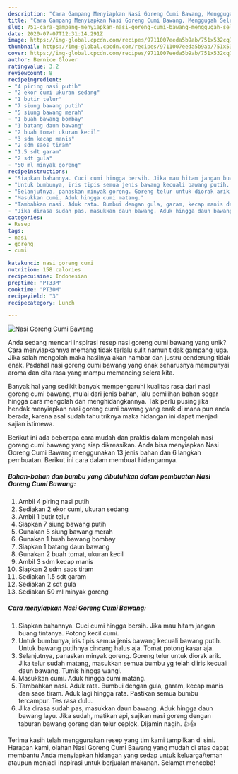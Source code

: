 ```yaml
---
description: "Cara Gampang Menyiapkan Nasi Goreng Cumi Bawang, Menggugah Selera"
title: "Cara Gampang Menyiapkan Nasi Goreng Cumi Bawang, Menggugah Selera"
slug: 751-cara-gampang-menyiapkan-nasi-goreng-cumi-bawang-menggugah-selera
date: 2020-07-07T12:31:14.291Z
image: https://img-global.cpcdn.com/recipes/9711007eeda5b9ab/751x532cq70/nasi-goreng-cumi-bawang-foto-resep-utama.jpg
thumbnail: https://img-global.cpcdn.com/recipes/9711007eeda5b9ab/751x532cq70/nasi-goreng-cumi-bawang-foto-resep-utama.jpg
cover: https://img-global.cpcdn.com/recipes/9711007eeda5b9ab/751x532cq70/nasi-goreng-cumi-bawang-foto-resep-utama.jpg
author: Bernice Glover
ratingvalue: 3.2
reviewcount: 8
recipeingredient:
- "4 piring nasi putih"
- "2 ekor cumi ukuran sedang"
- "1 butir telur"
- "7 siung bawang putih"
- "5 siung bawang merah"
- "1 buah bawang bombay"
- "1 batang daun bawang"
- "2 buah tomat ukuran kecil"
- "3 sdm kecap manis"
- "2 sdm saos tiram"
- "1.5 sdt garam"
- "2 sdt gula"
- "50 ml minyak goreng"
recipeinstructions:
- "Siapkan bahannya. Cuci cumi hingga bersih. Jika mau hitam jangan buang tintanya. Potong kecil cumi."
- "Untuk bumbunya, iris tipis semua jenis bawang kecuali bawang putih. Untuk bawang putihnya cincang halus aja. Tomat potong kasar aja."
- "Selanjutnya, panaskan minyak goreng. Goreng telur untuk diorak arik. Jika telur sudah matang, masukkan semua bumbu yg telah diiris kecuali daun bawang. Tumis hingga wangi."
- "Masukkan cumi. Aduk hingga cumi matang."
- "Tambahkan nasi. Aduk rata. Bumbui dengan gula, garam, kecap manis dan saos tiram. Aduk lagi hingga rata. Pastikan semua bumbu tercampur. Tes rasa dulu."
- "Jika dirasa sudah pas, masukkan daun bawang. Aduk hingga daun bawang layu. Jika sudah, matikan api, sajikan nasi goreng dengan taburan bawang goreng dan telur ceplok. Dijamin nagih. 👍👍"
categories:
- Resep
tags:
- nasi
- goreng
- cumi

katakunci: nasi goreng cumi 
nutrition: 158 calories
recipecuisine: Indonesian
preptime: "PT33M"
cooktime: "PT30M"
recipeyield: "3"
recipecategory: Lunch

---
```



![Nasi Goreng Cumi Bawang](https://img-global.cpcdn.com/recipes/9711007eeda5b9ab/751x532cq70/nasi-goreng-cumi-bawang-foto-resep-utama.jpg)

Anda sedang mencari inspirasi resep nasi goreng cumi bawang yang unik? Cara menyiapkannya memang tidak terlalu sulit namun tidak gampang juga. Jika salah mengolah maka hasilnya akan hambar dan justru cenderung tidak enak. Padahal nasi goreng cumi bawang yang enak seharusnya mempunyai aroma dan cita rasa yang mampu memancing selera kita.



Banyak hal yang sedikit banyak mempengaruhi kualitas rasa dari nasi goreng cumi bawang, mulai dari jenis bahan, lalu pemilihan bahan segar hingga cara mengolah dan menghidangkannya. Tak perlu pusing jika hendak menyiapkan nasi goreng cumi bawang yang enak di mana pun anda berada, karena asal sudah tahu triknya maka hidangan ini dapat menjadi sajian istimewa.


Berikut ini ada beberapa cara mudah dan praktis dalam mengolah nasi goreng cumi bawang yang siap dikreasikan. Anda bisa menyiapkan Nasi Goreng Cumi Bawang menggunakan 13 jenis bahan dan 6 langkah pembuatan. Berikut ini cara dalam membuat hidangannya.

<!--inarticleads1-->

##### Bahan-bahan dan bumbu yang dibutuhkan dalam pembuatan Nasi Goreng Cumi Bawang:

1. Ambil 4 piring nasi putih
1. Sediakan 2 ekor cumi, ukuran sedang
1. Ambil 1 butir telur
1. Siapkan 7 siung bawang putih
1. Gunakan 5 siung bawang merah
1. Gunakan 1 buah bawang bombay
1. Siapkan 1 batang daun bawang
1. Gunakan 2 buah tomat, ukuran kecil
1. Ambil 3 sdm kecap manis
1. Siapkan 2 sdm saos tiram
1. Sediakan 1.5 sdt garam
1. Sediakan 2 sdt gula
1. Sediakan 50 ml minyak goreng




<!--inarticleads2-->

##### Cara menyiapkan Nasi Goreng Cumi Bawang:

1. Siapkan bahannya. Cuci cumi hingga bersih. Jika mau hitam jangan buang tintanya. Potong kecil cumi.
1. Untuk bumbunya, iris tipis semua jenis bawang kecuali bawang putih. Untuk bawang putihnya cincang halus aja. Tomat potong kasar aja.
1. Selanjutnya, panaskan minyak goreng. Goreng telur untuk diorak arik. Jika telur sudah matang, masukkan semua bumbu yg telah diiris kecuali daun bawang. Tumis hingga wangi.
1. Masukkan cumi. Aduk hingga cumi matang.
1. Tambahkan nasi. Aduk rata. Bumbui dengan gula, garam, kecap manis dan saos tiram. Aduk lagi hingga rata. Pastikan semua bumbu tercampur. Tes rasa dulu.
1. Jika dirasa sudah pas, masukkan daun bawang. Aduk hingga daun bawang layu. Jika sudah, matikan api, sajikan nasi goreng dengan taburan bawang goreng dan telur ceplok. Dijamin nagih. 👍👍




Terima kasih telah menggunakan resep yang tim kami tampilkan di sini. Harapan kami, olahan Nasi Goreng Cumi Bawang yang mudah di atas dapat membantu Anda menyiapkan hidangan yang sedap untuk keluarga/teman ataupun menjadi inspirasi untuk berjualan makanan. Selamat mencoba!
